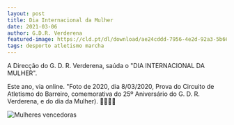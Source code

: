 ```yaml
---
layout: post
title: Dia Internacional da Mulher
date: 2021-03-06
author: G.D.R. Verderena
featured-image: https://cld.pt/dl/download/ae24cddd-7956-4e2d-92a3-5b6625509fb9/IMG_7237.jpg?download=true
tags: desporto atletismo marcha
---
```


A Direcção do G. D. R. Verderena, saúda o "DIA INTERNACIONAL DA MULHER".

Este ano, via online. "Foto de 2020, dia 8/03/2020, Prova do Circuito de Atletismo do Barreiro, comemorativa do 25º Aniversário do G. D. R. Verderena, e do dia da Mulher). 🌷💐🌺🌼

![Mulheres vencedoras](https://cld.pt/dl/download/223af042-1011-422a-b5e5-b02d3af29bb2/8marco2020.jpg?download=true)

